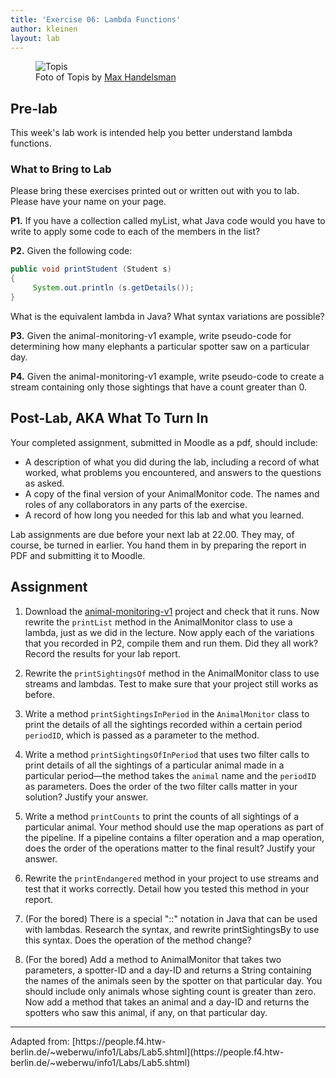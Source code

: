 ```yaml
---
title: 'Exercise 06: Lambda Functions'
author: kleinen
layout: lab
---
```



<figure class = "figure">
   <img class="figure-img img-fluid" src="../../images/topis-9552387589_392a9b51c7_k.jpg"  alt="Topis">
  <figcaption class="figure-caption text-right">Foto of Topis by <a href="https://www.flickr.com/photos/maxh42/9552387589/"> Max Handelsman</a></figcaption>
</figure>

## Pre-lab

This week's lab work is intended help you better understand lambda functions.

### What to Bring to Lab

Please bring these exercises printed out or written out with you to lab. Please have your name on your page.

**P1.** If you have a collection called myList, what Java code would you have to write to apply some code to each of the members in the list?

**P2.** Given the following code:

```java
public void printStudent (Student s)
{
     System.out.println (s.getDetails());
}
```

What is the equivalent lambda in Java? What syntax variations are possible?

**P3.** Given the animal-monitoring-v1 example, write pseudo-code for determining how many elephants a particular spotter saw on a particular day.

**P4.** Given the animal-monitoring-v1 example, write pseudo-code to create a stream containing only those sightings that have a count greater than 0.

## Post-Lab, AKA  What To Turn In

Your completed assignment, submitted in Moodle as a pdf, should include:
* A description of what you did during the lab, including a record of what worked, what problems you encountered, and answers to the questions as asked.
* A copy of the final version of your AnimalMonitor code.
The names and roles of any collaborators in any parts of the exercise.
* A record of how long you needed for this lab and what you learned.

Lab assignments are due before your next lab at 22.00. They may, of course, be turned in earlier. You hand them in by preparing the report in PDF and submitting it to Moodle.

## Assignment

1. Download the [animal-monitoring-v1](https://github.com/htw-imi-info1/exercise06-archived) project and check that it runs. Now rewrite the `printList` method in the AnimalMonitor class to use a lambda, just as we did in the lecture. Now apply each of the variations that you recorded in P2, compile them and run them. Did they all work? Record the results for your lab report.

2. Rewrite the `printSightingsOf` method in the AnimalMonitor class to use streams and lambdas. Test to make sure that your project still works as before.

3. Write a method `printSightingsInPeriod` in the `AnimalMonitor` class to print the details of all the sightings recorded within a certain period `periodID`, which is passed as a parameter to the method.

4. Write a method `printSightingsOfInPeriod` that uses two filter calls to print details of all the sightings of a particular animal made in a particular period—the method takes the `animal` name and the `periodID` as parameters. Does the order of the two filter calls matter in your solution? Justify your answer.

5. Write a method `printCounts` to print the counts of all sightings of a particular animal. Your method should use the map operations as part of the pipeline. If a pipeline contains a filter operation and a map operation, does the order of the operations matter to the final result? Justify your answer.

6. Rewrite the `printEndangered` method in your project to use streams and test that it works correctly. Detail how you tested this method in your report.

7. (For the bored) There is a special "::" notation in Java that can be used with lambdas. Research the syntax, and rewrite printSightingsBy to use this syntax. Does the operation of the method change?

8. (For the bored) Add a method to AnimalMonitor that takes two parameters, a spotter-ID and a day-ID and returns a String containing the names of the animals seen by the spotter on that particular day. You should include only animals whose sighting count is greater than zero. Now add a method that takes an animal and a day-ID and returns the spotters who saw this animal, if any, on that particular day.


<hr />
Adapted from:
[https://people.f4.htw-berlin.de/~weberwu/info1/Labs/Lab5.shtml](https://people.f4.htw-berlin.de/~weberwu/info1/Labs/Lab5.shtml)
